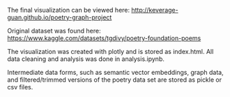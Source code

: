 The final visualization can be viewed here:
http://keverage-guan.github.io/poetry-graph-project

Original dataset was found here:
https://www.kaggle.com/datasets/tgdivy/poetry-foundation-poems

The visualization was created with plotly and is stored as index.html. All data cleaning and analysis was done in analysis.ipynb. 

Intermediate data forms, such as semantic vector embeddings, graph data, and filtered/trimmed versions of the poetry data set are stored as pickle or csv files. 
